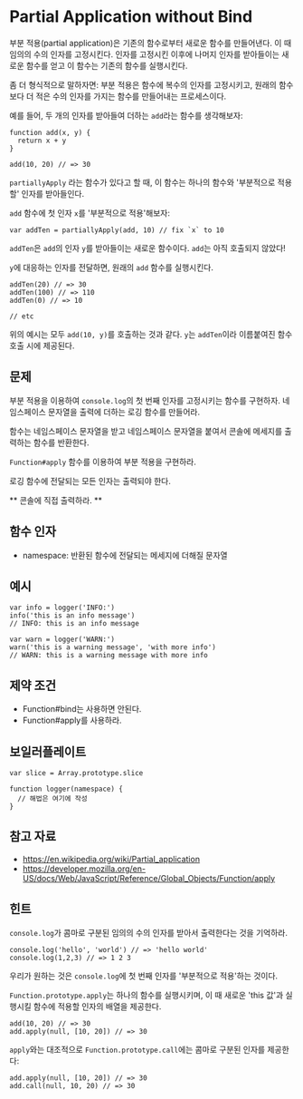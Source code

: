 # Partial Application without Bind

부분 적용(partial application)은 기존의 함수로부터 새로운 함수를 만들어낸다. 이 때 임의의 수의 인자를 고정시킨다. 인자를 고정시킨 이후에 나머지 인자를 받아들이는 새로운 함수를 얻고 이 함수는 기존의 함수를 실행시킨다.

좀 더 형식적으로 말하자면: 부분 적용은 함수에 복수의 인자를 고정시키고, 원래의 함수보다 더 적은 수의 인자를 가지는 함수를 만들어내는 프로세스이다.

예를 들어, 두 개의 인자를 받아들여 더하는 `add`라는 함수를 생각해보자:

```
function add(x, y) {
  return x + y
}

add(10, 20) // => 30
```

`partiallyApply` 라는 함수가 있다고 할 때, 이 함수는 하나의 함수와 '부분적으로 적용할' 인자를 받아들인다.

`add` 함수에 첫 인자 `x`를 '부분적으로 적용'해보자:

```
var addTen = partiallyApply(add, 10) // fix `x` to 10
```

`addTen`은 `add`의 인자 `y`를 받아들이는 새로운 함수이다. `add`는 아직 호출되지 않았다!

`y`에 대응하는 인자를 전달하면, 원래의 `add` 함수를 실행시킨다.

```
addTen(20) // => 30
addTen(100) // => 110
addTen(0) // => 10

// etc
```

위의 예시는 모두 `add(10, y)`를 호출하는 것과 같다. `y`는 `addTen`이라 이름붙여진 함수 호출 시에 제공된다.

## 문제

부분 적용을 이용하여 `console.log`의 첫 번째 인자를 고정시키는 함수를 구현하자. 네임스페이스 문자열을 출력에 더하는 로깅 함수를 만들어라.

함수는 네임스페이스 문자열을 받고 네임스페이스 문자열을 붙여서 콘솔에 메세지를 출력하는 함수를 반환한다.

`Function#apply` 함수를 이용하여 부분 적용을 구현하라.

로깅 함수에 전달되는 모든 인자는 출력되야 한다.

\*\* 콘솔에 직접 출력하라. \*\*

## 함수 인자

- namespace: 반환된 함수에 전달되는 메세지에 더해질 문자열

## 예시

```
var info = logger('INFO:')
info('this is an info message')
// INFO: this is an info message

var warn = logger('WARN:')
warn('this is a warning message', 'with more info')
// WARN: this is a warning message with more info
```

## 제약 조건

- Function#bind는 사용하면 안된다.
- Function#apply를 사용하라.

## 보일러플레이트

```
var slice = Array.prototype.slice

function logger(namespace) {
  // 해법은 여기에 작성
}
```

## 참고 자료

- https://en.wikipedia.org/wiki/Partial_application
- https://developer.mozilla.org/en-US/docs/Web/JavaScript/Reference/Global_Objects/Function/apply

## 힌트

`console.log`가 콤마로 구분된 임의의 수의 인자를 받아서 출력한다는 것을 기억하라.

```
console.log('hello', 'world') // => 'hello world'
console.log(1,2,3) // => 1 2 3
```

우리가 원하는 것은 `console.log`에 첫 번째 인자를 '부분적으로 적용'하는 것이다.

`Function.prototype.apply`는 하나의 함수를 실행시키며, 이 때 새로운 'this 값'과 실행시킬 함수에 적용할 인자의 배열을 제공한다.

```
add(10, 20) // => 30
add.apply(null, [10, 20]) // => 30
```

`apply`와는 대조적으로 `Function.prototype.call`에는 콤마로 구분된 인자를 제공한다:

```
add.apply(null, [10, 20]) // => 30
add.call(null, 10, 20) // => 30
```